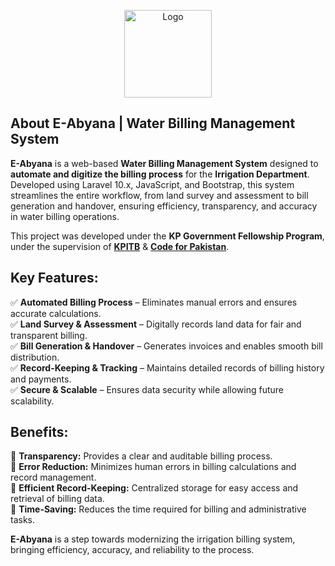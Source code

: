 <p align="center"><img src="https://upload.wikimedia.org/wikipedia/commons/thumb/c/c9/KP_logo.png/467px-KP_logo.png" width="140" alt="Logo"></p>


## About E-Abyana | Water Billing Management System

<b>E-Abyana</b> is a web-based <b>Water Billing Management System</b> designed to <b>automate and digitize the billing process</b> for the <b>Irrigation Department</b>. Developed using Laravel 10.x, JavaScript, and Bootstrap, this system streamlines the entire workflow, from land survey and assessment to bill generation and handover, ensuring efficiency, transparency, and accuracy in water billing operations.

This project was developed under the <b>KP Government Fellowship Program</b>, under the supervision of <a href="https://www.kpitb.gov.pk/"><b>KPITB</b></a> & <a href="https://codeforpakistan.org/"><b>Code for Pakistan</b></a>.

## Key Features:

✅ <b>Automated Billing Process</b> – Eliminates manual errors and ensures accurate calculations.<br>
✅ <b>Land Survey & Assessment</b> – Digitally records land data for fair and transparent billing.<br>
✅ <b>Bill Generation & Handover</b> – Generates invoices and enables smooth bill distribution.<br>
✅ <b>Record-Keeping & Tracking</b> – Maintains detailed records of billing history and payments.<br>
✅ <b>Secure & Scalable</b> – Ensures data security while allowing future scalability.<br>

## Benefits:

🔹 <b>Transparency:</b> Provides a clear and auditable billing process.<br>
🔹 <b>Error Reduction:</b> Minimizes human errors in billing calculations and record management.<br>
🔹 <b>Efficient Record-Keeping:</b> Centralized storage for easy access and retrieval of billing data.<br>
🔹 <b>Time-Saving:</b> Reduces the time required for billing and administrative tasks.<br>

<b>E-Abyana</b> is a step towards modernizing the irrigation billing system, bringing efficiency, accuracy, and reliability to the process.
